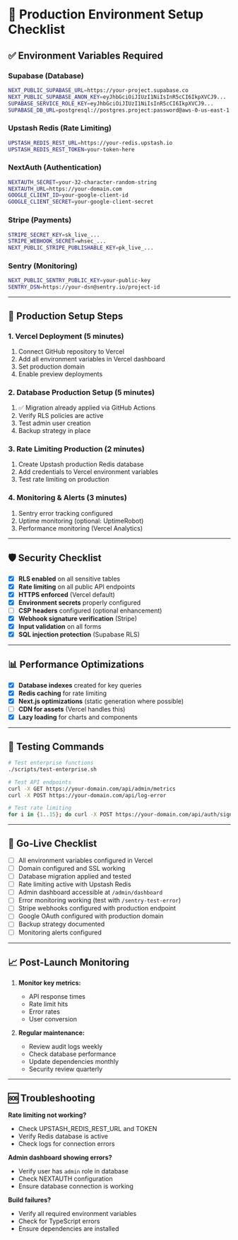 # 🚀 Production Environment Setup Checklist

## ✅ Environment Variables Required

### **Supabase (Database)**
```bash
NEXT_PUBLIC_SUPABASE_URL=https://your-project.supabase.co
NEXT_PUBLIC_SUPABASE_ANON_KEY=eyJhbGciOiJIUzI1NiIsInR5cCI6IkpXVCJ9...
SUPABASE_SERVICE_ROLE_KEY=eyJhbGciOiJIUzI1NiIsInR5cCI6IkpXVCJ9...
SUPABASE_DB_URL=postgresql://postgres.project:password@aws-0-us-east-1.pooler.supabase.com:6543/postgres
```

### **Upstash Redis (Rate Limiting)**
```bash
UPSTASH_REDIS_REST_URL=https://your-redis.upstash.io
UPSTASH_REDIS_REST_TOKEN=your-token-here
```

### **NextAuth (Authentication)**
```bash
NEXTAUTH_SECRET=your-32-character-random-string
NEXTAUTH_URL=https://your-domain.com
GOOGLE_CLIENT_ID=your-google-client-id
GOOGLE_CLIENT_SECRET=your-google-client-secret
```

### **Stripe (Payments)**
```bash
STRIPE_SECRET_KEY=sk_live_...
STRIPE_WEBHOOK_SECRET=whsec_...
NEXT_PUBLIC_STRIPE_PUBLISHABLE_KEY=pk_live_...
```

### **Sentry (Monitoring)**
```bash
NEXT_PUBLIC_SENTRY_PUBLIC_KEY=your-public-key
SENTRY_DSN=https://your-dsn@sentry.io/project-id
```

---

## 🔧 Production Setup Steps

### **1. Vercel Deployment** (5 minutes)
1. Connect GitHub repository to Vercel
2. Add all environment variables in Vercel dashboard
3. Set production domain
4. Enable preview deployments

### **2. Database Production Setup** (5 minutes)
1. ✅ Migration already applied via GitHub Actions
2. Verify RLS policies are active
3. Test admin user creation
4. Backup strategy in place

### **3. Rate Limiting Production** (2 minutes)
1. Create Upstash production Redis database
2. Add credentials to Vercel environment variables
3. Test rate limiting on production

### **4. Monitoring & Alerts** (3 minutes)
1. Sentry error tracking configured
2. Uptime monitoring (optional: UptimeRobot)
3. Performance monitoring (Vercel Analytics)

---

## 🛡️ Security Checklist

- [x] **RLS enabled** on all sensitive tables
- [x] **Rate limiting** on all public API endpoints  
- [x] **HTTPS enforced** (Vercel default)
- [x] **Environment secrets** properly configured
- [ ] **CSP headers** configured (optional enhancement)
- [x] **Webhook signature verification** (Stripe)
- [x] **Input validation** on all forms
- [x] **SQL injection protection** (Supabase RLS)

---

## 📊 Performance Optimizations

- [x] **Database indexes** created for key queries
- [x] **Redis caching** for rate limiting
- [x] **Next.js optimizations** (static generation where possible)
- [ ] **CDN for assets** (Vercel handles this)
- [x] **Lazy loading** for charts and components

---

## 🧪 Testing Commands

```bash
# Test enterprise functions
./scripts/test-enterprise.sh

# Test API endpoints
curl -X GET https://your-domain.com/api/admin/metrics
curl -X POST https://your-domain.com/api/log-error

# Test rate limiting
for i in {1..15}; do curl -X POST https://your-domain.com/api/auth/signin; done
```

---

## 🎯 Go-Live Checklist

- [ ] All environment variables configured in Vercel
- [ ] Domain configured and SSL working
- [ ] Database migration applied and tested
- [ ] Rate limiting active with Upstash Redis
- [ ] Admin dashboard accessible at `/admin/dashboard`
- [ ] Error monitoring working (test with `/sentry-test-error`)
- [ ] Stripe webhooks configured with production endpoint
- [ ] Google OAuth configured with production domain
- [ ] Backup strategy documented
- [ ] Monitoring alerts configured

---

## 📈 Post-Launch Monitoring

1. **Monitor key metrics:**
   - API response times
   - Rate limit hits
   - Error rates
   - User conversion

2. **Regular maintenance:**
   - Review audit logs weekly
   - Check database performance
   - Update dependencies monthly
   - Security review quarterly

---

## 🆘 Troubleshooting

**Rate limiting not working?**
- Check UPSTASH_REDIS_REST_URL and TOKEN
- Verify Redis database is active
- Check logs for connection errors

**Admin dashboard showing errors?**
- Verify user has `admin` role in database
- Check NEXTAUTH configuration
- Ensure database connection is working

**Build failures?**
- Verify all required environment variables
- Check for TypeScript errors
- Ensure dependencies are installed

